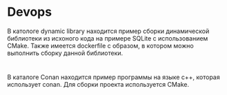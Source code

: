 # Devops

В катологе dynamic library находится пример сборки динамической библиотеки из исхоного кода на примере SQLite с использованием CMake.
Также имеется dockerfile с образом, в котором можно выполнить сборку данной библиотеки.

#

В каталоге Conan находится пример программы на языке с++, которая использует conan. Для сборки проекта используется CMake.

